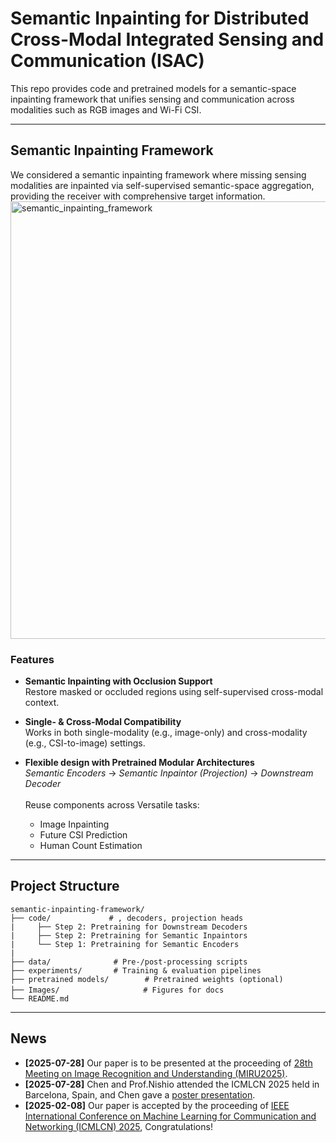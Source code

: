# Semantic Inpainting for Distributed Cross-Modal Integrated Sensing and Communication (ISAC)

This repo provides code and pretrained models for a semantic-space inpainting framework that unifies sensing and communication across modalities such as RGB images and Wi-Fi CSI.

---


## Semantic Inpainting Framework
We considered a semantic inpainting framework where missing sensing modalities are inpainted via self-supervised semantic-space aggregation, providing the receiver with comprehensive target information.
<img src="Images/semantic_inpainting.png" alt="semantic_inpainting_framework" width="700"/>

### Features
- **Semantic Inpainting with Occlusion Support**  
  Restore masked or occluded regions using self-supervised cross-modal context.
  
- **Single- & Cross-Modal Compatibility**  
  Works in both single-modality (e.g., image-only) and cross-modality (e.g., CSI-to-image) settings.
  
- **Flexible design with Pretrained Modular Architectures**  
  *Semantic Encoders* → *Semantic Inpaintor (Projection)* → *Downstream Decoder*  
  <br>Reuse components across Versatile tasks:
  - Image Inpainting  
  - Future CSI Prediction  
  - Human Count Estimation

---

## Project Structure
```text
semantic-inpainting-framework/
├── code/             # , decoders, projection heads
|     ├── Step 2: Pretraining for Downstream Decoders
|     ├── Step 2: Pretraining for Semantic Inpaintors
|     └── Step 1: Pretraining for Semantic Encoders
|
├── data/              # Pre-/post-processing scripts
├── experiments/       # Training & evaluation pipelines
├── pretrained models/        # Pretrained weights (optional)
├── Images/            　　　　# Figures for docs
└── README.md
```

---

## News
- **[2025-07-28]** Our paper is to be presented at the proceeding of [28th Meeting on Image Recognition and Understanding (MIRU2025)​](https://cvim.ipsj.or.jp/MIRU2025/timetable-en.html).
- **[2025-07-28]** Chen and Prof.Nishio attended the ICMLCN 2025 held in Barcelona, Spain, and Chen gave a [poster presentation](https://drive.google.com/file/d/1cm067bY0UgkVZ4J08-CdYT2SDGj-J6Rr/view?usp=sharing).
- **[2025-02-08]** Our paper is accepted by the proceeding of [IEEE International Conference on Machine Learning for Communication and Networking (ICMLCN) 2025](https://icmlcn2025.ieee-icmlcn.org/), Congratulations!







